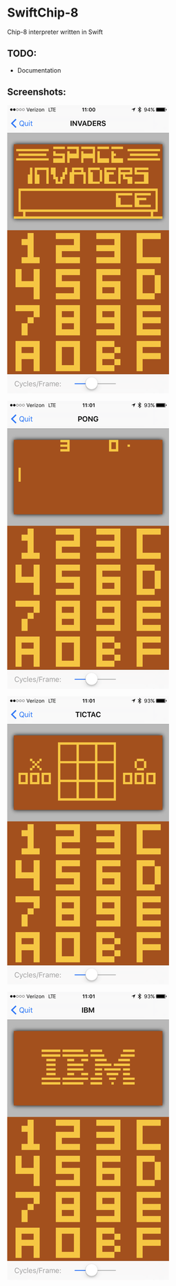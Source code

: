 # SwiftChip-8
Chip-8 interpreter written in Swift

## TODO:
- Documentation

## Screenshots:

![Screenshot](https://github.com/marchinram/SwiftChip-8/raw/master/screenshots/IMG_0334.PNG)

![Screenshot](https://github.com/marchinram/SwiftChip-8/raw/master/screenshots/IMG_0336.PNG)

![Screenshot](https://github.com/marchinram/SwiftChip-8/raw/master/screenshots/IMG_0337.PNG)

![Screenshot](https://github.com/marchinram/SwiftChip-8/raw/master/screenshots/IMG_0338.PNG)

